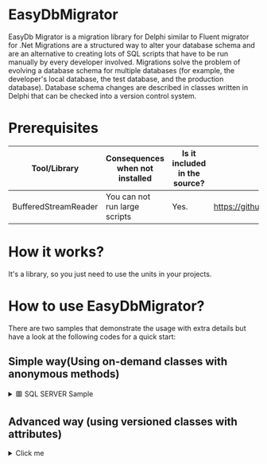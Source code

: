 # EasyDbMigrator

EasyDb Migrator is a migration library for Delphi similar to Fluent migrator for .Net
Migrations are a structured way to alter your database schema and are an alternative to creating lots of SQL scripts that have to be run manually by every developer involved. Migrations solve the problem of evolving a database schema for multiple databases (for example, the developer's local database, the test database, and the production database). Database schema changes are described in classes written in Delphi that can be checked into a version control system.

# Prerequisites

| Tool/Library          | Consequences when not installed | Is it included in the source? | Where to find? |
|-----------------------|---------------------------------|-------------------------------|----------------|
| BufferedStreamReader  | You can not run large scripts   | Yes.                          | https://github.com/lordcrc/BufferedStreamReader


# How it works?
It's a library, so you just need to use the units in your projects.

# How to use EasyDbMigrator?
There are two samples that demonstrate the usage with extra details but have a look at the following codes for a quick start:


## Simple way(Using on-demand classes with anonymous methods)
<details>
  <summary>
   🟥 SQL SERVER Sample 
  </summary>

### Initializing
```delphi
uses
  EasyDB.Core,
  EasyDB.Migration,
  EasyDB.MSSQLRunner,
  EasyDB.Logger;

var
  Runner: TSQLRunner;
  ConnectionParams: TConnectionParams;
begin

  with LvConnectionParams do // Could be loaded from ini, registry, or somewhere else.
  begin
    Server := '127.0.0.1'; // SQL Server address
    LoginTimeout := 30000;
    Username := 'sa';
    Pass := '1';
    DatabaseName := 'Library';
    Schema := 'dbo'; //Optional
  end;

  {Use this line if you need a local log}
  TLogger.Instance.ConfigLocal(True, 'C:\Temp\EasyDBLog.txt').OnLog := OnLog; // Logger must be configured before creating the Runner.

  {Use this line if you don't need a local log}
  // TLogger.Instance.OnLog := OnLog;

  Runner := TSQLRunner.Create(LvConnectionParams);
  Runner.AddConfig.LogAllExecutions(True).UseInternalThread(True).SetProgressbar(pbTotal).RollBackAllByAnyError(True); //each part This line is Optional
end
```

### Add migrations
```delphi

Runner.MigrationList.Add(TMigration.Create('TbUsers', 202301010001, 'Alex', 'Create table Users, Task Number #2701',
  procedure
  var sql: string;
  begin
    sql := 'If Not Exists( Select * From sysobjects Where Name = ''TbUsers'' And xtype = ''U'') ' + #10
     + '    Create Table TbUsers( ' + #10
     + '    	ID Int Primary key Identity(1, 1) Not null, ' + #10
     + '    	UserName Nvarchar(100), ' + #10
     + '    	Pass Nvarchar(50) ' + #10
     + '    );';

    Runner.SQLConnection.ExecuteAdHocQuery(sql);
  end,
  procedure
  begin
    Runner.SQLConnection.ExecuteAdHocQuery('DROP TABLE TbUsers');
  end
  ));

  //============================================
  Runner.MigrationList.Add(TMigration.Create('TbUsers', 202301010002, 'Ali', 'Task number #2701',
  procedure
  begin
    Runner.SQLConnection.ExecuteAdHocQuery('ALTER TABLE TbUsers ADD NewField2 VARCHAR(50)');
  end,
  procedure
  begin
    Runner.SQLConnection.ExecuteAdHocQuery('ALTER TABLE TbUsers DROP COLUMN NewField2');
  end
  ));

  //============================================

  Runner.MigrationList.Add(TMigration.Create('TbUsers', 202301010003, 'Ali', 'Task number #2702',
  procedure
  begin
    Runner.SQLConnection.ExecuteAdHocQuery('ALTER TABLE TbUsers ADD NewField3 INT');
  end,
  procedure
  begin
    Runner.SQLConnection.ExecuteAdHocQuery('ALTER TABLE TbUsers DROP COLUMN NewField3');
  end
  ));

  //============================================

  Runner.MigrationList.Add(TMigration.Create('TbCustomers', 202301010003, 'Alex', 'Task number #2702',
  procedure
  var sql: string;
  begin
    sql := 'If Not Exists( Select * From sysobjects Where Name = ''TbCustomers'' And xtype = ''U'') ' + #10
     + '    Create Table TbCustomers( ' + #10
     + '    	ID Int Primary key Identity(1, 1) Not null, ' + #10
     + '    	Name Nvarchar(100), ' + #10
     + '    	Family Nvarchar(50) ' + #10
     + '    );';
    Runner.SQLConnection.ExecuteAdHocQuery(sql);
  end,
  procedure
  begin
    Runner.SQLConnection.ExecuteAdHocQuery('DROP TABLE TbCustomers');
  end
  ));

//...
//Add other migrations here
//...

```

### Run the Migrator
- 🟩 Upgrade the database to the latest version
```delphi
  Runner.UpgradeDatabase; // Do upgrade
```
- 🟩 Downgrade the database to the latest version
```delphi
  Runner.DowngradeDatabase(202301010001); // Do downgrade to a specific version.
  //This version and lower versions of database will remain and any version above this will be restored.
```  
</details>

## Advanced way (using versioned classes with attributes)

<details>
  <summary>
   Click me 
  </summary>
</details>
